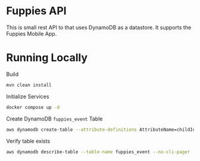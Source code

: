 # Fuppies API

This is small rest API to that uses DynamoDB as a datastore. It supports the Fuppies Mobile App.

# Running Locally

Build

```bash
mvn clean install
```

Initialize Services

```bash
docker compose up -d
```

Create DynamoDB `fuppies_event` Table

```bash
aws dynamodb create-table --attribute-definitions AttributeName=childId,AttributeType=S AttributeName=timestamp,AttributeType=N --table-name fuppies_event --key-schema AttributeName=childId,KeyType=HASH AttributeName=timestamp,KeyType=RANGE --provisioned-throughput ReadCapacityUnits=5,WriteCapacityUnits=5 --endpoint-url http://localhost:8000
```

Verify table exists

```bash
aws dynamodb describe-table --table-name fuppies_event --no-cli-pager --endpoint-url http://localhost:8000
```